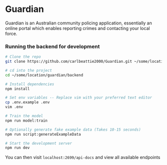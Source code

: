 # Guardian

Guardian is an Australian community policing application, essentially an online portal which enables reporting crimes and contacting your local force.

### Running the backend for development
```bash 
# Clone the repo
git clone https://github.com/carlbeattie2000/Guardian.git ~/some/location/guardian

# cd into the project
cd ~/some/location/guardian/backend

# Install dependencies
npm install

# Set env variables -- Replace vim with your preferred text editor
cp .env.example .env
vim .env

# Train the model
npm run model:train

# Optionally generate fake example data (Takes 10-15 seconds)
npm run script:generateExampleData

# Start the development server
npm run dev
```

You can then visit `localhost:2699/api-docs` and view all available endpoints
